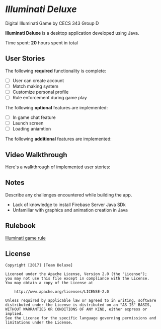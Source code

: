 # *Illuminati Deluxe*
Digital Illuminati Game by CECS 343 Group D

**Illuminati Deluxe** is a desktop application developed using Java.

Time spent: **20** hours spent in total

## User Stories

The following **required** functionality is complete:

- [ ] User can create account
- [ ] Match making system
- [ ] Customize personal profile
- [ ] Rule enforcement during game play

The following **optional** features are implemented:

- [ ] In game chat feature
- [ ] Launch screen
- [ ] Loading aniamtion

The following **additional** features are implemented:


## Video Walkthrough 

Here's a walkthrough of implemented user stories:

<!-- <img src='http://i.imgur.com/28m2wgg.gif' title='Video Walkthrough' width='' alt='Video Walkthrough' />

GIF created with [LiceCap](http://www.cockos.com/licecap/). -->

## Notes

Describe any challenges encountered while building the app.
- Lack of knowledge to install Firebase Server Java SDk
- Unfamiliar with graphics and animation creation in Java

## Rulebook
[Illuminati game rule](http://www.sjgames.com/illuminati/img/illuminati_rules.pdf)


## License

    Copyright [2017] [Team Deluxe]

    Licensed under the Apache License, Version 2.0 (the "License");
    you may not use this file except in compliance with the License.
    You may obtain a copy of the License at

        http://www.apache.org/licenses/LICENSE-2.0

    Unless required by applicable law or agreed to in writing, software
    distributed under the License is distributed on an "AS IS" BASIS,
    WITHOUT WARRANTIES OR CONDITIONS OF ANY KIND, either express or implied.
    See the License for the specific language governing permissions and
    limitations under the License.
